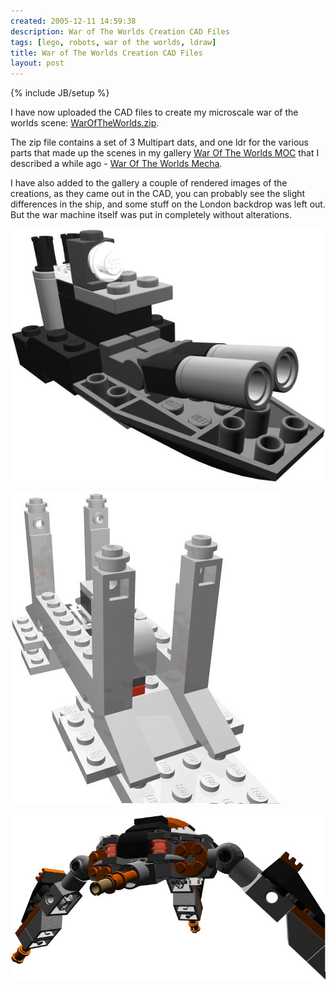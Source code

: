 ```yaml
---
created: 2005-12-11 14:59:38
description: War of The Worlds Creation CAD Files
tags: [lego, robots, war of the worlds, ldraw]
title: War of The Worlds Creation CAD Files
layout: post
---
```

{% include JB/setup %}

I have now uploaded the CAD files to create my microscale war of the worlds scene: [WarOfTheWorlds.zip](/downloads/WarOfTheWorlds.zip).

The zip file contains a set of 3 Multipart dats, and one ldr for the various parts that made up the scenes in my gallery <a href="http://orionrobots.co.uk/tiki-browse_gallery.php?galleryId=14">War Of The Worlds MOC</a> that I described a while ago - [War Of The Worlds Mecha](/2005/07/28/war-of-the-worlds-mecha).

I have also added to the gallery a couple of rendered images of the creations, as they came out in the CAD, you can probably see the slight differences in the ship, and some stuff on the London backdrop was left out. But the war machine itself was put in completely without alterations.

![Thunder Child](/galleries/war-of-the-worlds/ThunderChild.jpg)

![Tower Bridge](/galleries/war-of-the-worlds/TowerBridge.jpg)

![Fighting Machine](/galleries/war-of-the-worlds/FightingMachine.jpg)
